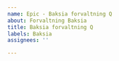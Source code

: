 ```yaml
---
name: Epic - Baksia forvaltning Q
about: Forvaltning Baksia
title: Baksia forvaltning Q
labels: Baksia
assignees: ''

---
```



